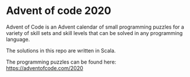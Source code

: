 # Advent of code 2020

Advent of Code is an Advent calendar of small programming puzzles for a variety of skill sets and skill levels that can be solved in any programming language.

The solutions in this repo are written in Scala.

The programming puzzles can be found here: https://adventofcode.com/2020